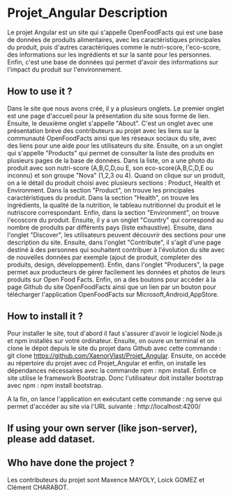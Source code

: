 # Projet_Angular Description

Le projet Angular est un site qui s'appelle OpenFoodFacts qui est une base de données de produits alimentaires, avec les caractéristiques principales du produit, puis d'autres caractériques comme le nutri-score, l'eco-score, des informations sur les ingrédients et sur la santé pour les personnes. Enfin, c'est une base de données qui permet d'avoir des informations sur l'impact du produit sur l'environnement.

## How to use it ?
Dans le site que nous avons crée, il y a plusieurs onglets. Le premier onglet est une page d'accueil pour la présentation du site sous forme de lien. Ensuite, le deuxième onglet s'appelle "About". C'est un onglet avec une présentation brève des contributeurs au projet avec les liens sur la communauté OpenFoodFacts ainsi que les réseaux sociaux du site, avec des liens pour une aide pour les utilisateurs du site. Ensuite, on a un onglet qui s'appelle "Products" qui permet de consulter la liste des produits en plusieurs pages de la base de données. Dans la liste, on a une photo du produit avec son nutri-score (A,B,C,D,ou E, son eco-score(A,B,C,D,E ou inconnu) et son groupe "Nova" (1,2,3 ou 4). Quand on clique sur un produit, on a le détail du produit choisi avec plusieurs sections : Product, Health et Environment. Dans la section "Product", on trouve les principales caractéristiques du produit. Dans la section "Health", on trouve les ingrédients, la qualité de la nutrition, le tableau nutritionnel du produit et le nutriscore correspondant. Enfin, dans la section "Environment", on trouve l'ecoscore du produit.
Ensuite, il y a un onglet "Country" qui correspond au nombre de produits par différents pays (liste exhaustive). Ensuite, dans l'onglet "Discover", les utilisateurs peuvent découvrir des sections pour une description du site. Ensuite, dans l'onglet "Contribute", il s'agit d'une page destiné à des personnes qui souhaitent contribuer à l'évolution du site avec de nouvelles données par exemple (ajout de produit, completer des produits, design, développement). Enfin, dans l'onglet "Producers", la page permet aux producteurs de gérer facilement les données et photos de leurs produits sur Open Food Facts.
Enfin, on a des boutons pour accéder à la page Github du site OpenFoodFacts ainsi que un lien par un bouton pour télécharger l'application OpenFoodFacts sur Microsoft,Android,AppStore.

## How to install it ?
Pour installer le site, tout d'abord il faut s'assurer d'avoir le logiciel Node.js et npm installés sur votre ordinateur. Ensuite, on ouvre un terminal et on clone le dépot depuis le site du projet dans Github avec cette commande : git clone https://github.com/XaenorVlast/Projet_Angular. Ensuite, on accède au répertoire du projet avec cd Projet_Angular et enfin, on installe les dépendances nécessaires avec la commande npm : npm install. Enfin ce site utilise le framework Bootstrap. Donc l'utilisateur doit installer bootstrap avec npm : npm install bootstrap. 

A la fin, on lance l'application en exécutant cette commande : ng serve qui permet d'accéder au site via l'URL suivante : http://localhost:4200/

##  If using your own server (like json-server), please add dataset.

## Who have done the project ?
Les contributeurs du projet sont Maxence MAYOLY, Loick GOMEZ et Clément CHARABOT. 
